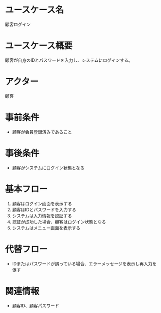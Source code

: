 # ユースケース名
顧客ログイン

# ユースケース概要
顧客が自身のIDとパスワードを入力し、システムにログインする。

# アクター
顧客

# 事前条件
- 顧客が会員登録済みであること

# 事後条件
- 顧客がシステムにログイン状態となる

# 基本フロー
1. 顧客はログイン画面を表示する
2. 顧客はIDとパスワードを入力する
3. システムは入力情報を認証する
4. 認証が成功した場合、顧客はログイン状態となる
5. システムはメニュー画面を表示する

# 代替フロー
- IDまたはパスワードが誤っている場合、エラーメッセージを表示し再入力を促す

# 関連情報
- 顧客ID、顧客パスワード